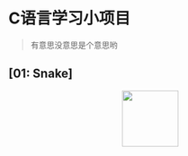 # C语言学习小项目

> 有意思没意思是个意思哟  

## [01: Snake]
<p align="center"><img width="100"src="https://github.com/skyasker/c-projects/blob/master/docs/images/snake.png"></p> 






